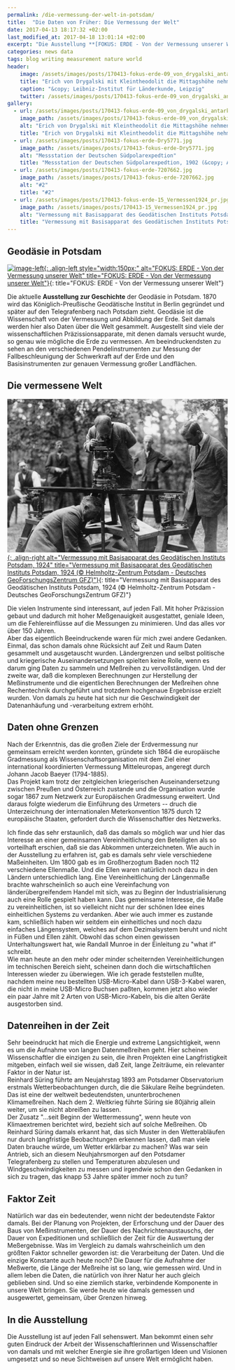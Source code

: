 ```yaml
---
permalink: /die-vermessung-der-welt-in-potsdam/
title:  "Die Daten von Früher: Die Vermessung der Welt"
date: 2017-04-13 18:17:32 +02:00
last_modified_at: 2017-04-18 13:01:14 +02:00 
excerpt: "Die Ausstellung **[FOKUS: ERDE - Von der Vermessung unserer Welt](http://www.hbpg.de/Ausstellung_Fokus-Erde.html)** in Potsdam. Mindestens seit den astronomischen Berechnungen der Maya wird die Welt vermessen und Daten aufgezeichnet und analysiert. Und nicht erst Computer machen aufwendige und genaue Berechnungen möglich. Daten gibt es also schon sehr lange."
categories: news data
tags: blog writing measurement nature world 
header:
    image: /assets/images/posts/170413-fokus-erde-09_von_drygalski_antarktis_1902_pr_header.jpg
    title: "Erich von Drygalski mit Kleintheodolit die Mittagshöhe nehmend, Antarktis 17.09.1902 (&copy; Leibniz-Institut für Länderkunde, Leipzig)"
    caption: "&copy; Leibniz-Institut für Länderkunde, Leipzig"
    twitter: /assets/images/posts/170413-fokus-erde-09_von_drygalski_antarktis_1902_pr.jpg
gallery:
  - url: /assets/images/posts/170413-fokus-erde-09_von_drygalski_antarktis_1902_pr.jpg
    image_path: /assets/images/posts/170413-fokus-erde-09_von_drygalski_antarktis_1902_pr.jpg
    alt: "Erich von Drygalski mit Kleintheodolit die Mittagshöhe nehmend, Antarktis 17.09.1902"
    title: "Erich von Drygalski mit Kleintheodolit die Mittagshöhe nehmend, Antarktis 17.09.1902 (&copy; Leibniz-Institut für Länderkunde, Leipzig)"
  - url: /assets/images/posts/170413-fokus-erde-Dry5771.jpg
    image_path: /assets/images/posts/170413-fokus-erde-Dry5771.jpg
    alt: "Messstation der Deutschen Südpolarexpedtion"
    title: "Messstation der Deutschen Südpolarexpedtion, 1902 (&copy; Archiv für Geographie)"
  - url: /assets/images/posts/170413-fokus-erde-7207662.jpg
    image_path: /assets/images/posts/170413-fokus-erde-7207662.jpg
    alt: "#2"
    title: "#2"
  - url: /assets/images/posts/170413-fokus-erde-15_Vermessen1924_pr.jpg
    image_path: /assets/images/posts/170413-15_Vermessen1924_pr.jpg
    alt: "Vermessung mit Basisapparat des Geodätischen Instituts Potsdam, 1924"
    title: "Vermessung mit Basisapparat des Geodätischen Instituts Potsdam, 1924 (&copy; Helmholtz-Zentrum Potsdam - Deutsches GeoForschungsZentrum GFZ)"
---
```


## Geodäsie in Potsdam

[![image-left](https://www.gfz-potsdam.de/uploads/pics/FokusErde.png){: .align-left style="width:150px;" alt="FOKUS: ERDE - Von der Vermessung unserer Welt" title="FOKUS: ERDE - Von der Vermessung unserer Welt"}](https://www.gfz-potsdam.de/uploads/pics/FokusErde.png){: title="FOKUS: ERDE - Von der Vermessung unserer Welt"}

Die aktuelle **Ausstellung zur Geschichte** der Geodäsie in Potsdam. 1870 wird das Königlich-Preußische Geodätische Institut in Berlin gegründet und später auf den Telegrafenberg nach Potsdam zieht. Geodäsie ist die Wissenschaft von der Vermessung und Abbildung der Erde. Seit damals werden hier also Daten über die Welt gesammelt. Ausgestellt sind viele der wissenschaftlichen Präzissionsapparate, mit denen damals versucht wurde, so genau wie mögliche die Erde zu vermessen. Am beeindruckendsten zu sehen an den verschiedenen Pendelinstrumenten zur Messung der Fallbeschleunigung der Schwerkraft auf der Erde und den Basisinstrumenten zur genauen Vermessung großer Landflächen.

## Die vermessene Welt

[![image-right](/assets/images/posts/170413-fokus-erde-15_Vermessen1924_pr.jpg){: .align-right alt="Vermessung mit Basisapparat des Geodätischen Instituts Potsdam, 1924" title="Vermessung mit Basisapparat des Geodätischen Instituts Potsdam, 1924 (&copy; Helmholtz-Zentrum Potsdam - Deutsches GeoForschungsZentrum GFZ)"}](/assets/images/posts/170413-fokus-erde-15_Vermessen1924_pr.jpg){: title="Vermessung mit Basisapparat des Geodätischen Instituts Potsdam, 1924 (&copy; Helmholtz-Zentrum Potsdam - Deutsches GeoForschungsZentrum GFZ)"}

Die vielen Instrumente sind interessant, auf jeden Fall. Mit hoher Präzission gebaut und dadurch mit hoher Meßgenauigkeit ausgestattet, geniale Ideen, um die Fehlereinflüsse auf die Messungen zu minimieren. Und das alles vor über 150 Jahren.   
Aber das eigentlich Beeindruckende waren für mich zwei andere Gedanken. Einmal, das schon damals ohne Rücksicht auf Zeit und Raum Daten gesammelt und ausgetauscht wurden. Ländergrenzen und selbst politische und kriegerische Auseinandersetzungen spielten keine Rolle, wenn es darum ging Daten zu sammeln und Meßreihen zu vervollständigen. Und der zweite war, daß die komplexen Berechnungen zur Herstellung der Meßinstrumente und die eigentlichen Berechnungen der Meßreihen ohne Rechentechnik durchgeführt und trotzdem hochgenaue Ergebnisse erzielt wurden. Von damals zu heute hat sich nur die Geschwindigkeit der Datenanhäufung und -verarbeitung extrem erhöht.

## Daten ohne Grenzen

Nach der Erkenntnis, das die großen Ziele der Erdvermessung nur gemeinsam erreicht werden konnten, gründete sich 1864 die europäische Gradmessung als Wissenschaftsorganisation mit dem Ziel einer international koordinierten Vermessung Mitteleuropas, angeregt durch Johann Jacob Baeyer (1794-1885).   
Das Projekt kam trotz der zeitgleichen kriegerischen Auseinandersetzung zwischen Preußen und Österreich zustande und die Organisation wurde sogar 1867 zum Netzwerk zur Europäischen Gradmessung erweitert. Und daraus folgte wiederum die Einführung des Urmeters -- druch die Unterzeichnung der internationalen Meterkonvention 1875 durch 12 europäische Staaten, gefordert durch die Wissenschaftler des Netzwerks. 

Ich finde das sehr erstaunlich, daß das damals so möglich war und hier das Interesse an einer gemeinsamen Vereinheitlichung den Beteiligten als so vorteilhaft erschien, daß sie das Abkommen unterzeichneten. Wie auch in der Ausstellung zu erfahren ist, gab es damals sehr viele  verschiedene Maßeinheiten. Um 1800 gab es im Großherzogtum Baden noch 112 verschiedene Ellenmaße. Und die Ellen waren natürlich noch dazu in den Ländern unterschiedlich lang. Eine Vereinheitlichung der Längenmaße brachte wahrscheinlich so auch eine  Vereinfachung von länderübergreifendem Handel mit sich, was zu Beginn der Industrialisierung auch eine Rolle gespielt haben kann. Das gemeinsame Interesse, die Maße zu vereinheitlichen, ist so vielleicht nicht nur der schönen Idee eines einheitlichen Systems zu verdanken. Aber wie auch immer es zustande kam, schließlich haben wir seitdem ein einheitliches und noch dazu einfaches Längensystem, welches auf dem Dezimalsystem beruht und nicht in Füßen und Ellen zählt. Obwohl das schon einen gewissen Unterhaltungswert hat, wie Randall Munroe in der Einleitung zu "what if" schreibt.    
Wie man heute an den mehr oder minder scheiternden Vereinheitlichungen im technischen Bereich sieht, scheinen dann doch die wirtschaftlichen Interessen wieder zu überwiegen. Wie ich gerade feststellen mußte, nachdem meine neu bestellten USB-Micro-Kabel dann USB-3-Kabel waren, die nicht in meine USB-Micro Buchsen paßten, kommen jetzt also wieder ein paar Jahre mit 2 Arten von USB-Micro-Kabeln, bis die alten Geräte ausgestorben sind. 

## Datenreihen in der Zeit

Sehr beeindruckt hat mich die Energie und extreme Langsichtigkeit, wenn es um die Aufnahme von langen Datenmeßreihen geht. Hier scheinen Wissenschaftler die einzigen zu sein, die ihren Projekten eine Langfristigkeit mitgeben, einfach weil sie wissen, daß Zeit, lange Zeiträume, ein relevanter Faktor in der Natur ist.    
Reinhard Süring führte am Neujahrstag 1893 am Potsdamer Observatorium erstmals Wetterbeobachtungen durch, die die Säkulare Reihe begründeten. Das ist eine der weltweit bedeutendsten, ununterbrochenen Klimameßreihen. Nach dem 2. Weltkrieg führte Süring sie 80jährig allein weiter, um sie nicht abreißen zu lassen.   
Der Zusatz "...seit Beginn der Wettermessung", wenn heute von Klimaextremen berichtet wird, bezieht sich auf solche Meßreihen. Ob Reinhard Süring damals erkannt hat, das sich Muster in den Wetterabläufen nur durch langfristige Beobachtungen erkennen lassen, daß man viele Daten brauche würde, um  Wetter erklärbar zu machen? Was war sein Antrieb, sich an diesem Neuhjahrsmorgen auf den Potsdamer Telegrafenberg zu stellen und Temperaturen abzulesen und Windgeschwindigkeiten zu messen und irgendwie schon den Gedanken in sich zu tragen, das knapp 53 Jahre später immer noch zu tun?

## Faktor Zeit

Natürlich war das ein bedeutender, wenn nicht der bedeutendste Faktor damals. Bei der Planung von Projekten, der Erforschung und der Dauer des Baus von Meßinstrumenten, der Dauer des Nachrichtenaustauschs, der Dauer von Expeditionen und schließlich der Zeit für die Auswertung der Meßergebnisse. Was im Vergleich zu damals wahrscheinlich um den größten Faktor schneller geworden ist: die Verarbeitung der Daten. Und die einzige Konstante auch heute noch? Die Dauer für die Aufnahme der Meßwerte, die Länge der Meßreihe ist so lang, wie gemessen wird. Und in allem leben die Daten, die natürlich von ihrer Natur her auch gleich geblieben sind. Und so eine ziemlich starke, verbindende Komponente in unsere Welt bringen. Sie werde heute wie damals gemessen und ausgewertet, gemeinsam, über Grenzen hinweg.

## In die Ausstellung

Die Ausstellung ist auf jeden Fall sehenswert. Man bekommt einen sehr guten Eindruck der Arbeit der Wissenschaftlerinnen und Wissenschaftler von damals und mit welcher Energie sie ihre großartigen Ideen und Visionen umgesetzt und so neue Sichtweisen auf unsere Welt ermöglicht haben.

